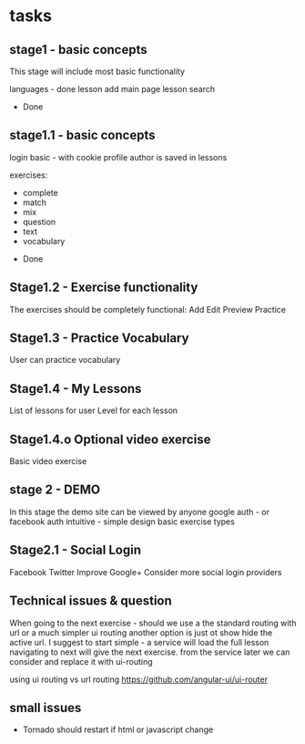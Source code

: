tasks 
=====

stage1 - basic concepts
-----------------------
This stage will include most basic functionality 

languages - done 
lesson add
main page lesson search

* Done

stage1.1 - basic concepts
-----------------------
login basic - with cookie
profile
author is saved in lessons

exercises:
- complete
- match
- mix
- question
- text 
- vocabulary

* Done

Stage1.2 - Exercise functionality
---------------------------------
The exercises should be completely functional:
 Add
 Edit
 Preview
 Practice

Stage1.3 - Practice Vocabulary
------------------------------
User can practice vocabulary 

Stage1.4 - My Lessons
---------------------
List of lessons for user
Level for each lesson

Stage1.4.o Optional video exercise
----------------------------------
Basic video exercise

stage 2 - DEMO
--------------
In this stage the demo site can be viewed by anyone 
google auth - or facebook auth 
intuitive - simple design
basic exercise types

Stage2.1 - Social Login
-----------------------
Facebook
Twitter
Improve Google+
Consider more social login providers





Technical issues & question
---------------------------

When going to the next exercise - should we use a the standard routing with url or a much simpler ui routing
another option is just ot show hide the active url. 
I suggest to start simple - 
a service will load the full lesson
navigating to next will give the next exercise. from the service
later we can consider and replace it with ui-routing


using ui routing vs url routing
https://github.com/angular-ui/ui-router

small issues
------------
- Tornado should restart if html or javascript change

